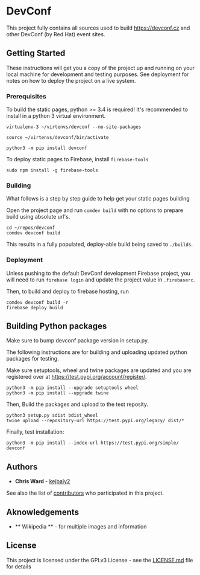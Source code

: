 # DevConf

This project fully contains all sources used to build https://devconf.cz and other DevConf (by Red Hat) event sites.

## Getting Started

These instructions will get you a copy of the project up and running on your local machine for development and testing purposes. See deployment for notes on how to deploy the project on a live system.

### Prerequisites

To build the static pages, python >= 3.4 is required! It's recommended to install in a python 3 virtual environment.

```
virtualenv-3 ~/virtenvs/devconf --no-site-packages

source ~/virtenvs/devconf/bin/activate

python3 -m pip install devconf
```

To deploy static pages to Firebase, install `firebase-tools`

```
sudo npm install -g firebase-tools
```

### Building

What follows is a step by step guide to help get your static pages building

Open the project page and run `comdev build` with no options to prepare build using absolute url's.

```
cd ~/repos/devconf
comdev devconf build
```

This results in a fully populated, deploy-able build being saved to `./builds`.

### Deployment

Unless pushing to the default DevConf development Firebase project, you will need to
run `firebase login` and update the project value in `.firebaserc`.

Then, to build and deploy to firebase hosting, run

```
comdev devconf build -r
firebase deploy build
```

## Building Python packages

Make sure to bump devconf package version in setup.py.

The following instructions are for building and uploading updated python packages 
for testing.

Make sure setuptools, wheel and twine packages are updated and you 
are registered over at https://test.pypi.org/account/register/.

```
python3 -m pip install --upgrade setuptools wheel
python3 -m pip install --upgrade twine
```

Then, Build the packages and upload to the test reposity.

```
python3 setup.py sdist bdist_wheel
twine upload --repository-url https://test.pypi.org/legacy/ dist/*
```

Finally, test installation:

```
python3 -m pip install --index-url https://test.pypi.org/simple/ devconf
```

## Authors

* **Chris Ward** - [kejbaly2](https://github.com/kejbaly2)

See also the list of [contributors](https://github.com/devconfcz/devconf/contributors) who participated in this project.

## Aknowledgements

* ** Wikipedia ** - for multiple images and information

## License

This project is licensed under the GPLv3 License - see the [LICENSE.md](LICENSE) file for details
